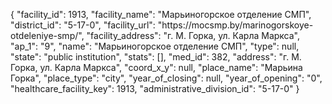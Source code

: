 {
    "facility_id": 1913,
    "facility_name": "Марьиногорское отделение СМП",
    "district_id": "5-17-0",
    "facility_url": "https:\/\/mocsmp.by\/marinogorskoye-otdeleniye-smp\/",
    "facility_address": "г. М. Горка, ул. Карла Маркса",
    "ap_1": "9",
    "name": "Марьиногорское отделение СМП",
    "type": null,
    "state": "public institution",
    "stats": [],
    "med_id": 382,
    "address": "г. М. Горка, ул. Карла Маркса",
    "coord_x_y": null,
    "place_name": "Марьина Горка",
    "place_type": "city",
    "year_of_closing": null,
    "year_of_opening": "0",
    "healthcare_facility_key": 1913,
    "administrative_division_id": "5-17-0"
}
